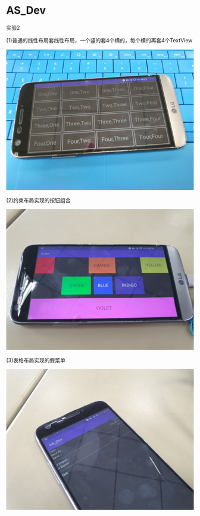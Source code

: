 # AS_Dev
实验2 

(1)普通的线性布局套线性布局，一个竖的套4个横的，每个横的再套4个TextView

![show](https://github.com/ZeroNinx/AS_Dev/blob/master/02/screenshot/01.jpg)

(2)约束布局实现的按钮组合

![show](https://github.com/ZeroNinx/AS_Dev/blob/master/02/screenshot/02.jpg)

(3)表格布局实现的假菜单

![show](https://github.com/ZeroNinx/AS_Dev/blob/master/02/screenshot/03.jpg)

